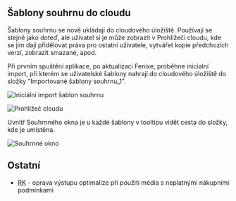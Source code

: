 ﻿---
categories: [fenix]
layout: fenix
---
## Šablony souhrnu do cloudu
Šablony souhrnu se nově ukládají do cloudového úložiště. Používají se stejně jako doteď, ale uživatel si je může zobrazit v Prohlížeči cloudu, kde se jim dají přidělovat práva pro ostatní uživatele, vytvářet kopie předchozích verzí, zobrazit smazané, apod.

Při prvním spuštění aplikace, po aktualizaci Fenixe, proběhne inicialní import, při kterém se uživatelské šablony nahrají do cloudového úložiště do složky "Importované šablony souhrnu_1".

![Iniciální import šablon souhrnu]({{site.url}}/data/souhrndocloud222.png "Iniciální import šablon souhrnu")

![Prohlížeč cloudu]({{site.url}}/data/souhrndocloud11.png "Prohlížeč cloudu")

Uvnitř Souhrnného okna je u každé šablony v tooltipu vidět cesta do složky, kde je umístěna.

![Souhrnné okno]({{site.url}}/data/souhrndocloud33.png "Souhrnné okno")

## Ostatní
<ul>
	<li><abbr title="Reachové křivky">RK</abbr> - oprava výstupu optimalize při použití média s neplatnými nákupními podmínkami</li>
</ul>
